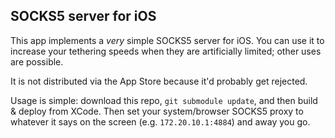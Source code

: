 ## SOCKS5 server for iOS

This app implements a *very* simple SOCKS5 server for iOS. You can use it to increase your tethering speeds when they are artificially limited; other uses are possible.

It is not distributed via the App Store because it'd probably get rejected.

Usage is simple: download this repo, `git submodule update`, and then build & deploy from XCode. Then set your system/browser SOCKS5 proxy to whatever it says on the screen (e.g. `172.20.10.1:4884`) and away you go.

